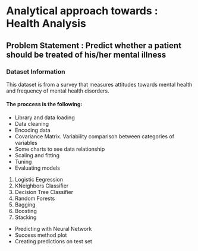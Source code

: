 # Analytical approach towards : Health Analysis

## Problem Statement : Predict whether a patient should be treated of his/her mental illness

### Dataset Information
This dataset is from a survey that measures attitudes towards mental health and frequency of mental health disorders.

#### The proccess is the following:

* Library and data loading
* Data cleaning
* Encoding data
* Covariance Matrix. Variability comparison between categories of variables
* Some charts to see data relationship
* Scaling and fitting
* Tuning
* Evaluating models
 1. Logistic Eegression
 2. KNeighbors Classifier
 3. Decision Tree Classifier
 4. Random Forests
 5. Bagging
 6. Boosting
 7. Stacking
* Predicting with Neural Network
* Success method plot
* Creating predictions on test set
